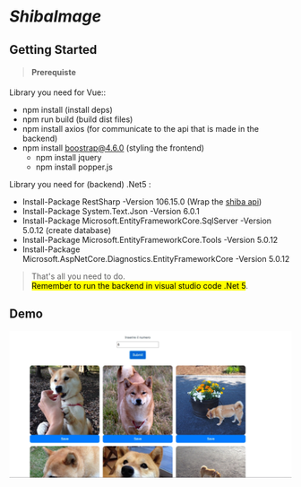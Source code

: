 # _ShibaImage_
## Getting Started
>#### Prerequiste
Library you need for Vue::
* npm install  (install deps)
* npm run build  (build dist files)
* npm install axios  (for communicate to the api that is made in the backend)
* npm install boostrap@4.6.0  (styling the frontend)
  * npm install jquery
  * npm install popper.js
  
Library you need for (backend) .Net5 :
* Install-Package RestSharp -Version 106.15.0 (Wrap the [shiba api](http://shibe.online/api/shibes?count=2))
 * Install-Package System.Text.Json -Version 6.0.1
* Install-Package Microsoft.EntityFrameworkCore.SqlServer -Version 5.0.12 (create database)  
 * Install-Package Microsoft.EntityFrameworkCore.Tools -Version 5.0.12
 * Install-Package Microsoft.AspNetCore.Diagnostics.EntityFrameworkCore -Version 5.0.12
  
>That's all you need to do.  
><mark>Remember to run the backend in visual studio code .Net 5</mark>.

## Demo
![WebSite](https://github.com/karanBkumar/ShibaImage/blob/main/DemoImage.jpeg)
